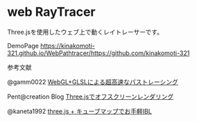 # web RayTracer
Three.jsを使用したウェブ上で動くレイトレーサーです。

DemoPage 
https://kinakomoti-321.github.io/WebPathtracer/https://github.com/kinakomoti-321

参考文献

@gamm0022
[WebGL+GLSLによる超高速なパストレーシング](https://qiita.com/gam0022/items/18bb3612d7bdb6f4360a)

Pent@creation Blog [Three.jsでオフスクリーンレンダリング](https://www.pentacreation.com/blog/2021/05/210504.html)

@kaneta1992 
[three.js + キューブマップでお手軽IBL](https://qiita.com/kaneta1992/items/df1ae53e352f6813e0cd)

